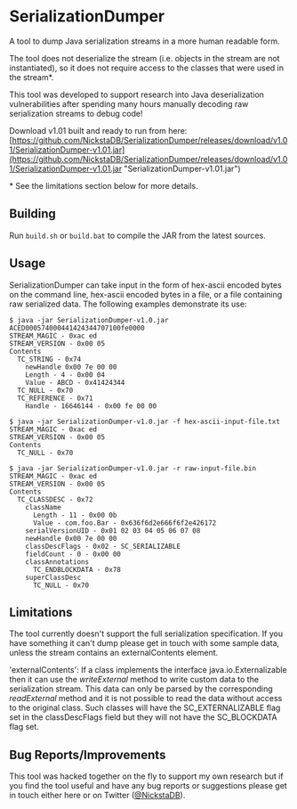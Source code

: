 # SerializationDumper
A tool to dump Java serialization streams in a more human readable form.

The tool does not deserialize the stream (i.e. objects in the stream are not instantiated), so it does not require access to the classes that were used in the stream*.

This tool was developed to support research into Java deserialization vulnerabilities after spending many hours manually decoding raw serialization streams to debug code!

Download v1.01 built and ready to run from here: [https://github.com/NickstaDB/SerializationDumper/releases/download/v1.01/SerializationDumper-v1.01.jar](https://github.com/NickstaDB/SerializationDumper/releases/download/v1.01/SerializationDumper-v1.01.jar "SerializationDumper-v1.01.jar")

\* See the limitations section below for more details.

## Building
Run `build.sh` or `build.bat` to compile the JAR from the latest sources.

## Usage
SerializationDumper can take input in the form of hex-ascii encoded bytes on the command line, hex-ascii encoded bytes in a file, or a file containing raw serialized data. The following examples demonstrate its use:

    $ java -jar SerializationDumper-v1.0.jar ACED000574000441424344707100fe0000
    STREAM_MAGIC - 0xac ed
    STREAM_VERSION - 0x00 05
    Contents
      TC_STRING - 0x74
        newHandle 0x00 7e 00 00
        Length - 4 - 0x00 04
        Value - ABCD - 0x41424344
      TC_NULL - 0x70
      TC_REFERENCE - 0x71
        Handle - 16646144 - 0x00 fe 00 00
    
    $ java -jar SerializationDumper-v1.0.jar -f hex-ascii-input-file.txt
    STREAM_MAGIC - 0xac ed
    STREAM_VERSION - 0x00 05
    Contents
      TC_NULL - 0x70
    
    $ java -jar SerializationDumper-v1.0.jar -r raw-input-file.bin
    STREAM_MAGIC - 0xac ed
    STREAM_VERSION - 0x00 05
    Contents
      TC_CLASSDESC - 0x72
        className
          Length - 11 - 0x00 0b
          Value - com.foo.Bar - 0x636f6d2e666f6f2e426172
        serialVersionUID - 0x01 02 03 04 05 06 07 08
        newHandle 0x00 7e 00 00
        classDescFlags - 0x02 - SC_SERIALIZABLE
        fieldCount - 0 - 0x00 00
        classAnnotations
          TC_ENDBLOCKDATA - 0x78
        superClassDesc
          TC_NULL - 0x70

## Limitations
The tool currently doesn't support the full serialization specification. If you have something it can't dump please get in touch with some sample data, unless the stream contains an externalContents element.

'externalContents': If a class implements the interface java.io.Externalizable then it can use the *writeExternal* method  to write custom data to the serialization stream. This data can only be parsed by the corresponding *readExternal* method and it is not possible to read the data without access to the original class. Such classes will have the SC\_EXTERNALIZABLE flag set in the classDescFlags field but they will not have the SC\_BLOCKDATA flag set.

## Bug Reports/Improvements
This tool was hacked together on the fly to support my own research but if you find the tool useful and have any bug reports or suggestions please get in touch either here or on Twitter ([@NickstaDB](http://twitter.com/NickstaDB "@NickstaDB on Twitter")).
